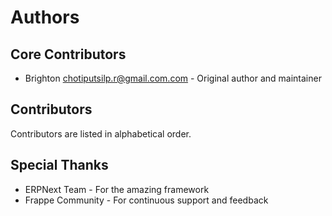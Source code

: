 # Authors

## Core Contributors

* Brighton <chotiputsilp.r@gmail.com.com> - Original author and maintainer

## Contributors

Contributors are listed in alphabetical order.



## Special Thanks

* ERPNext Team - For the amazing framework
* Frappe Community - For continuous support and feedback

